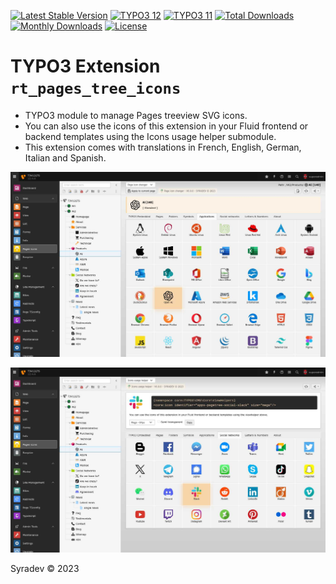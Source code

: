 [![Latest Stable Version](http://poser.pugx.org/syradev/rt_pages_tree_icons/v)](https://packagist.org/packages/syradev/rt_pages_tree_icons)
[![TYPO3 12](https://img.shields.io/badge/TYPO3-12-orange.svg)](https://get.typo3.org/version/12)
[![TYPO3 11](https://img.shields.io/badge/TYPO3-11-orange.svg)](https://get.typo3.org/version/11)
[![Total Downloads](http://poser.pugx.org/syradev/rt_pages_tree_icons/downloads)](https://packagist.org/packages/syradev/rt_pages_tree_icons)
[![Monthly Downloads](http://poser.pugx.org/syradev/rt_pages_tree_icons/d/monthly)](https://packagist.org/packages/syradev/rt_pages_tree_icons)
[![License](http://poser.pugx.org/syradev/rt_pages_tree_icons/license)](https://packagist.org/packages/syradev/rt_pages_tree_icons)

# TYPO3 Extension `rt_pages_tree_icons`

* TYPO3 module to manage Pages treeview SVG icons.
* You can also use the icons of this extension in your Fluid frontend or backend templates using the Icons usage helper submodule.
* This extension comes with translations in French, English, German, Italian and Spanish.

![Pages Tree Icons](https://github.com/Treedent/rt_pages_tree_icons/blob/master/Documentation/Images/BackendView.jpg?raw=true)

![Icons Usage Helper](https://github.com/Treedent/rt_pages_tree_icons/blob/master/Documentation/Images/BackendView2.jpg?raw=true)

Syradev © 2023